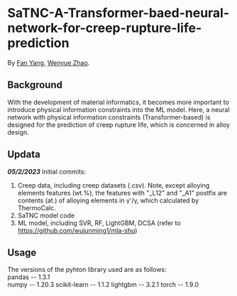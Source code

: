 # SaTNC-A-Transformer-baed-neural-network-for-creep-rupture-life-prediction  

By [Fan Yang](https://github.com/fanYang-X), [Wenyue Zhao](https://shi.buaa.edu.cn/09652/zh_CN/index.htm).

## Background  
With the development of material informatics, it becomes more important to introduce physical information constraints into the ML model. Here, a neural network with physical information constraints (Transformer-based) is designed for the prediction of creep rupture life, which is concerned in alloy design.

## Updata

***05/2/2023***
Initial commits:

1. Creep data, including creep datasets (.csv).
   Note, except alloying elements features (wt.%), the features with "_L12" and "_A1" postfix are contents (at.) of alloying elements in γ'/γ, which calculated by ThermoCalc.
2. SaTNC model code
3. ML model, including SVR, RF, LightGBM, DCSA (refer to https://github.com/wujunming1/mla-shu)

## Usage 

The versions of the pyhton library used are as follows:  
pandas -- 1.3.1  
numpy -- 1.20.3
scikit-learn -- 1.1.2
lightgbm -- 3.2.1
torch -- 1.9.0
